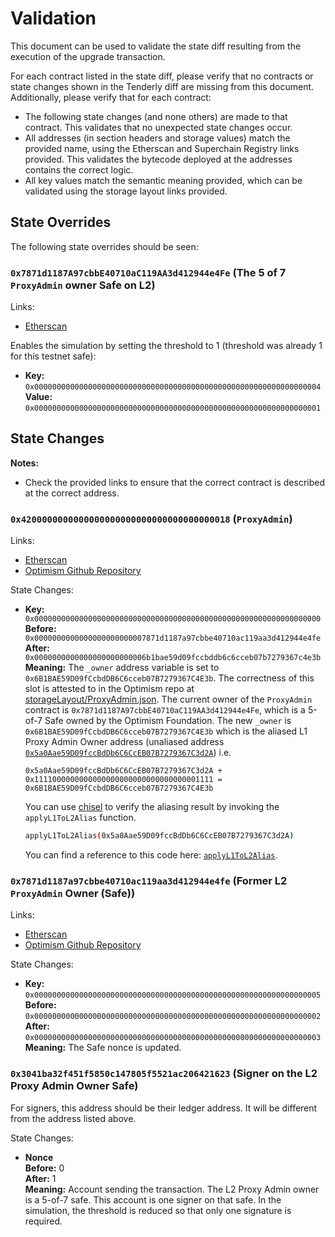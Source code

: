 # Validation

This document can be used to validate the state diff resulting from the execution of the upgrade
transaction.

For each contract listed in the state diff, please verify that no contracts or state changes shown in the Tenderly diff are missing from this document. Additionally, please verify that for each contract:

- The following state changes (and none others) are made to that contract. This validates that no unexpected state changes occur.
- All addresses (in section headers and storage values) match the provided name, using the Etherscan and Superchain Registry links provided. This validates the bytecode deployed at the addresses contains the correct logic.
- All key values match the semantic meaning provided, which can be validated using the storage layout links provided.

## State Overrides

The following state overrides should be seen:

### `0x7871d1187A97cbbE40710aC119AA3d412944e4Fe` (The 5 of 7 `ProxyAdmin` owner Safe on L2)

Links:
- [Etherscan](https://optimistic.etherscan.io/address/0x7871d1187A97cbbE40710aC119AA3d412944e4Fe)

Enables the simulation by setting the threshold to 1 (threshold was already 1 for this testnet safe):

- **Key:** `0x0000000000000000000000000000000000000000000000000000000000000004` <br/>
  **Value:** `0x0000000000000000000000000000000000000000000000000000000000000001`

## State Changes

**Notes:**
- Check the provided links to ensure that the correct contract is described at the correct address. 

### `0x4200000000000000000000000000000000000018` (`ProxyAdmin`)

Links:
- [Etherscan](https://optimistic.etherscan.io/address/0x4200000000000000000000000000000000000018)
- [Optimism Github Repository](https://github.com/ethereum-optimism/optimism/blob/bcdf96abe62da2caaacb0d9571518a7b6c872a37/op-service/predeploys/addresses.go#L23)

State Changes:
- **Key:** `0x0000000000000000000000000000000000000000000000000000000000000000` <br/>
  **Before:** `0x0000000000000000000000007871d1187a97cbbe40710ac119aa3d412944e4fe` <br/>
  **After:** `0x0000000000000000000000006b1bae59d09fccbddb6c6cceb07b7279367c4e3b` <br/>
  **Meaning:** The `_owner` address variable is set to `0x6B1BAE59D09fCcbdDB6C6cceb07B7279367C4E3b`. The correctness of
   this slot is attested to in the Optimism repo at [storageLayout/ProxyAdmin.json](https://github.com/ethereum-optimism/optimism/blob/develop/packages/contracts-bedrock/snapshots/storageLayout/ProxyAdmin.json#L4). The current owner of the `ProxyAdmin` contract is `0x7871d1187A97cbbE40710aC119AA3d412944e4Fe`, which is a 5-of-7 Safe owned by the Optimism Foundation. The new `_owner` is `0x6B1BAE59D09fCcbdDB6C6cceb07B7279367C4E3b` which is the aliased L1 Proxy Admin Owner address (unaliased address [`0x5a0Aae59D09fccBdDb6C6CcEB07B7279367C3d2A`](https://etherscan.io/address/0x5a0Aae59D09fccBdDb6C6CcEB07B7279367C3d2A)) i.e. 
   ```
   0x5a0Aae59D09fccBdDb6C6CcEB07B7279367C3d2A + 0x1111000000000000000000000000000000001111 = 0x6B1BAE59D09fCcbdDB6C6cceb07B7279367C4E3b
   ```
   You can use [chisel](https://book.getfoundry.sh/chisel/) to verify the aliasing result by invoking the `applyL1ToL2Alias` function.
   ```bash
   applyL1ToL2Alias(0x5a0Aae59D09fccBdDb6C6CcEB07B7279367C3d2A)
   ```
   You can find a reference to this code here: [`applyL1ToL2Alias`](https://github.com/ethereum-optimism/optimism/blob/op-contracts/v1.3.0/packages/contracts-bedrock/src/vendor/AddressAliasHelper.sol#L28).

### `0x7871d1187a97cbbe40710ac119aa3d412944e4fe` (Former L2 `ProxyAdmin` Owner (Safe))

Links:
- [Etherscan](https://optimistic.etherscan.io/address/0x7871d1187a97cbbe40710ac119aa3d412944e4fe)
- [Optimism Github Repository](https://github.com/ethereum-optimism/optimism/blob/bcdf96abe62da2caaacb0d9571518a7b6c872a37/op-service/predeploys/addresses.go#L23)

State Changes:
- **Key:** `0x0000000000000000000000000000000000000000000000000000000000000005` <br/>
  **Before:** `0x0000000000000000000000000000000000000000000000000000000000000002` <br/>
  **After:** `0x0000000000000000000000000000000000000000000000000000000000000003` <br/>
  **Meaning:** The Safe nonce is updated.

### `0x3041ba32f451f5850c147805f5521ac206421623` (Signer on the L2 Proxy Admin Owner Safe)
For signers, this address should be their ledger address. It will be different from the address listed above.

State Changes:
- **Nonce** <br/>
  **Before:** 0 <br/>
  **After:** 1 <br/>
  **Meaning:** Account sending the transaction. The L2 Proxy Admin owner is a 5-of-7 safe. This account is one signer on that safe. In the simulation, the threshold is reduced so that only one signature is required.
